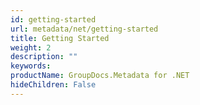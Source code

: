 ```yaml
---
id: getting-started
url: metadata/net/getting-started
title: Getting Started
weight: 2
description: ""
keywords: 
productName: GroupDocs.Metadata for .NET
hideChildren: False
---
```


